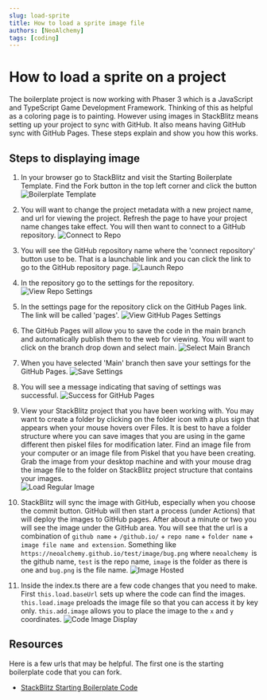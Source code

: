 ```yaml
---
slug: load-sprite
title: How to load a sprite image file
authors: [NeoAlchemy]
tags: [coding]
---
```


# How to load a sprite on a project

The boilerplate project is now working with Phaser 3 which is a JavaScript and TypeScript Game Development Framework.  Thinking of this as helpful as a coloring page is to painting.  However using images in StackBlitz means setting up your project to sync with GitHub.  It also means having GitHub sync with GitHub Pages.  These steps explain and show you how this works.

## Steps to displaying image

1. In your browser go to StackBlitz and visit the Starting Boilerplate Template.  Find the Fork button in the top left corner and click the button ![Boilerplate Template](./resources/start-with-boilerplate.png)

1. You will want to change the project metadata with a new project name, and url for viewing the project.  Refresh the page to have your project name changes take effect.  You will then want to connect to a GitHub repository.
![Connect to Repo](./resources/connect-to-repo.png)

1. You will see the GitHub repository name where the 'connect repository' button use to be.  That is a launchable link and you can click the link to go to the GitHub repository page.
![Launch Repo](./resources/launch-repo.png)

1. In the repository go to the settings for the repository.
![View Repo Settings](./resources/repo-settings.png)

1. In the settings page for the repository click on the GitHub Pages link.  The link will be called 'pages'.
![View GitHub Pages Settings](./resources/goto-github-pages.png)

1. The GitHub Pages will allow you to save the code in the main branch and automatically publish them to the web for viewing. You will want to click on the branch drop down and select main.
![Select Main Branch](./resources/select-main-branch.png)

1. When you have selected 'Main' branch then save your settings for the GitHub Pages.
![Save Settings](./resources/save-settings.png)

1. You will see a message indicating that saving of settings was successful.
![Success for GitHub Pages](./resources/success-github-pages.png)

1. View your StackBlitz project that you have been working with.  You may want to create a folder by clicking on the folder icon with a plus sign that appears when your mouse hovers over Files.  It is best to have a folder structure where you can save images that you are using in the game different then piskel files for modification later.  Find an image file from your computer or an image file from Piskel that you have been creating.  Grab the image from your desktop machine and with your mouse drag the image file to the folder on StackBlitz project structure that contains your images.  
![Load Regular Image](./resources/load-regular-image.png)

1. StackBlitz will sync the image with GitHub, especially when you choose the commit button.  GitHub will then start a process (under Actions) that will deploy the images to GitHub pages.  After about a minute or two you will see the image under the GitHub area.  You will see that the url is a combination of `github name` + `/github.io/` + `repo name` + `folder name` + `image file name and extension`.  Something like `https://neoalchemy.github.io/test/image/bug.png` where `neoalchemy `is the github name, `test` is the repo name, `image` is the folder as there is one and `bug.png` is the file name.
![Image Hosted](./resources/image-hosted.png)

1. Inside the index.ts there are a few code changes that you need to make.  First `this.load.baseUrl` sets up where the code can find the images.  `this.load.image` preloads the image file so that you can access it by key only.  `this.add.image` allows you to place the image to the `x` and `y` coordinates.
![Code Image Display](./resources/code-image.png)


## Resources

Here is a few urls that may be helpful.  The first one is the starting boilerplate code that you can fork.

- [StackBlitz Starting Boilerplate Code](https://stackblitz.com/edit/starting-boilerplate-phaser-zcqxxx)

